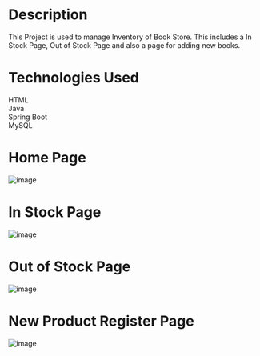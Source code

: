 # Description
This Project is used to manage Inventory of Book Store. This includes a In Stock Page, Out of Stock Page and also a page for adding new books.

# Technologies Used
HTML\
Java\
Spring Boot\
MySQL

# Home Page
![image](https://github.com/V-VIVEK-S/Inventory-Management-System/assets/110480503/be278676-4c71-48da-ac78-0cee6920daf2)
# In Stock Page
![image](https://github.com/V-VIVEK-S/Inventory-Management-System/assets/110480503/47943c00-d800-45a7-8d80-15f69cb57f6f)
# Out of Stock Page
![image](https://github.com/V-VIVEK-S/Inventory-Management-System/assets/110480503/c3cddeb5-2920-4360-a990-f2580a3eb777)
# New Product Register Page
![image](https://github.com/V-VIVEK-S/Inventory-Management-System/assets/110480503/ccca69b6-b270-4ef4-8fee-4efe2b1c103a)
